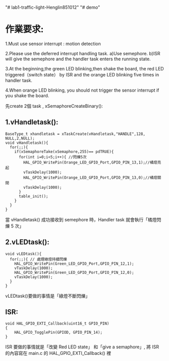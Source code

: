 "# lab1-traffic-light-Henglin851012" 
"# demo" 

# 作業要求:

1.Must use sensor interrupt : motion detection

2.Please use the deferred interrupt handling task.
  a)Use semephore.
  b)ISR will give the semephore and the handler task enters the running state.

3.At the beginning,the green LED blinking,then shake the board, the red LED triggered（switch state） by ISR and the orange LED blinking five times in handler task.
  
4.When orange LED blinking, you should not trigger the sensor interrupt if you shake the board.

先create 2個 task , xSemaphoreCreateBinary():

## 1.vHandletask():
```c=
BaseType_t xhandletask = xTaskCreate(vHandletask,"HANDLE",128, NULL,2,NULL);
void vHandletask(){
  for(;;){
    if(xSemaphoreTake(xSemaphore,255)== pdTRUE){
      for(int i=0;i<5;i++){ //閃爍5次
        HAL_GPIO_WritePin(Orange_LED_GPIO_Port,GPIO_PIN_13,1);//橘燈亮起
        vTaskDelay(1000);
        HAL_GPIO_WritePin(Orange_LED_GPIO_Port,GPIO_PIN_13,0);//橘燈關閉
        vTaskDelay(1000);
      }
      table_init();
    }
  }
}
```

當 vHandletask() 成功接收到 semephore 時，Handler task 就會執行「橘燈閃爍 5 次」

## 2.vLEDtask():
```c=
void vLEDtask(){
  for(;;){ // 處理綠燈持續閃爍
    HAL_GPIO_WritePin(Green_LED_GPIO_Port,GPIO_PIN_12,1);
    vTaskDelay(1000);
    HAL_GPIO_WritePin(Green_LED_GPIO_Port,GPIO_PIN_12,0);
    vTaskDelay(1000);
  }
}
```

vLEDtask()要做的事情是「綠燈不斷閃爍」

## ISR:
```c=
void HAL_GPIO_EXTI_Callback(uint16_t GPIO_PIN)
{
	HAL_GPIO_TogglePin(GPIOD, GPIO_PIN_14);
}
```

ISR 要做的事情就是「改變 Red LED state」 和「give a semaphore」, 將 ISR 的內容寫在 main.c 的 HAL_GPIO_EXTI_Callback() 裡
  
